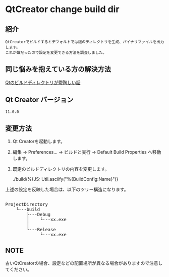 
# QtCreator change build dir

## 紹介

    QtCreatorでビルドするとデフォルトでは謎のディレクトリを生成、バイナリファイルを出力します。  
    これが嫌だったので設定を変更できる方法を調査しました。  

## 同じ悩みを抱えている方の解決方法

[Qtのビルドディレクトリが鬱陶しい話](https://louis-needless.hatenablog.com/entry/gloomy-build-directory)  

## Qt Creator バージョン

    11.0.0  

## 変更方法

1. Qt Creatorを起動します。  
2. 編集 -> Preferences... -> ビルドと実行 -> Default Build Properties へ移動します。  
3. 既定のビルドディレクトリの内容を変更します。  

    ./build/%{JS: Util.asciify("%{BuildConfig:Name}")}

上述の設定を反映した場合は、以下のツリー構造になります。  

<pre>  
ProjectDirectory  
    └---build  
        ├---Debug  
        │    └---xx.exe  
        │  
        └---Release  
             └---xx.exe  
</pre>  

## NOTE

古いQtCreatorの場合、設定などの配置場所が異なる場合がありますので注意してください。  

